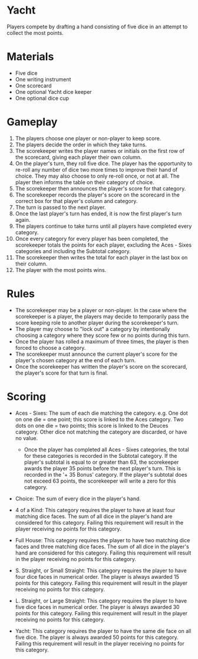 # Yacht

Players compete by drafting a hand consisting of five dice in an attempt to collect the most points.

# Materials

- Five dice
- One writing instrument
- One scorecard
- One optional Yacht dice keeper
- One optional dice cup

# Gameplay

1. The players choose one player or non-player to keep score.
2. The players decide the order in which they take turns.
3. The scorekeeper writes the player names or initials on the first row of the scorecard, giving each player their own column.
4. On the player's turn, they roll five dice. The player has the opportunity to re-roll any number of dice two more times to improve their hand of choice. They may also choose to only re-roll once, or not at all. The player then informs the table on their category of choice.
5. The scorekeeper then announces the player's score for that category.
6. The scorekeeper records the player's score on the scorecard in the correct box for that player's column and category.
7. The turn is passed to the next player.
8. Once the last player's turn has ended, it is now the first player's turn again.
9. The players continue to take turns until all players have completed every category.
10. Once every category for every player has been completed, the scorekeeper totals the points for each player, excluding the Aces - Sixes categories and including the Subtotal category.
11. The scorekeeper then writes the total for each player in the last box on their column.
12. The player with the most points wins.

# Rules

- The scorekeeper may be a player or non-player. In the case where the scorekeeper is a player, the players may decide to temporarily pass the score keeping role to another player during the scorekeeper's turn.
- The player may choose to "lock out" a category by intentionally choosing a category where they score few or no points during this turn.
- Once the player has rolled a maximum of three times, the player is then forced to choose a category.
- The scorekeeper must announce the current player's score for the player's chosen category at the end of each turn.
- Once the scorekeeper has written the player's score on the scorecard, the player's score for that turn is final.

# Scoring

- Aces - Sixes: The sum of each die matching the category.
e.g. One dot on one die = one point; this score is linked to the Aces category. Two dots on one die = two points; this score is linked to the Deuces category. Other dice not matching the category are discarded, or have no value.

	- Once the player has completed all Aces - Sixes categories, the total for these categories is recorded in the Subtotal category. If the player's subtotal is equal to or greater than 63, the scorekeeper awards the player 35 points before the next player's turn. This is recorded in the '+ 35 Bonus' category. If the player's subtotal does not exceed 63 points, the scorekeeper will write a zero for this category.

- Choice: The sum of every dice in the player's hand.

- 4 of a Kind: This category requires the player to have at least four matching dice faces. The sum of all dice in the player's hand are considered for this category. Failing this requirement will result in the player receiving no points for this category.

- Full House: This category requires the player to have two matching dice faces and three matching dice faces. The sum of all dice in the player's hand are considered for this category. Failing this requirement will result in the player receiving no points for this category.

- S. Straight, or Small Straight: This category requires the player to have four dice faces in numerical order. The player is always awarded 15 points for this category. Failing this requirement will result in the player receiving no points for this category.

- L. Straight, or Large Straight: This category requires the player to have five dice faces in numerical order. The player is always awarded 30 points for this category. Failing this requirement will result in the player receiving no points for this category.

- Yacht: This category requires the player to have the same die face on all five dice. The player is always awarded 50 points for this category. Failing this requirement will result in the player receiving no points for this category.